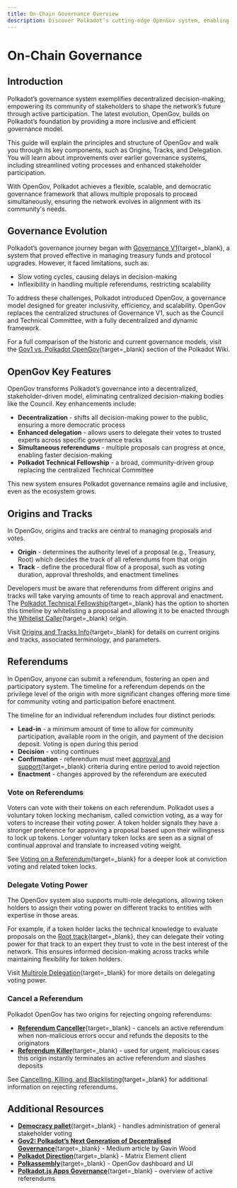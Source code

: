 ```yaml
---
title: On-Chain Governance Overview
description: Discover Polkadot’s cutting-edge OpenGov system, enabling transparent, decentralized decision-making through direct democracy and flexible governance tracks.
---
```


# On-Chain Governance 

## Introduction

Polkadot’s governance system exemplifies decentralized decision-making, empowering its community of stakeholders to shape the network’s future through active participation. The latest evolution, OpenGov, builds on Polkadot’s foundation by providing a more inclusive and efficient governance model.

This guide will explain the principles and structure of OpenGov and walk you through its key components, such as Origins, Tracks, and Delegation. You will learn about improvements over earlier governance systems, including streamlined voting processes and enhanced stakeholder participation.

With OpenGov, Polkadot achieves a flexible, scalable, and democratic governance framework that allows multiple proposals to proceed simultaneously, ensuring the network evolves in alignment with its community's needs.

## Governance Evolution

Polkadot’s governance journey began with [Governance V1](https://wiki.polkadot.network/learn/learn-polkadot-opengov/#governance-summary){target=\_blank}, a system that proved effective in managing treasury funds and protocol upgrades. However, it faced limitations, such as:

- Slow voting cycles, causing delays in decision-making
- Inflexibility in handling multiple referendums, restricting scalability

To address these challenges, Polkadot introduced OpenGov, a governance model designed for greater inclusivity, efficiency, and scalability. OpenGov replaces the centralized structures of Governance V1, such as the Council and Technical Committee, with a fully decentralized and dynamic framework.

For a full comparison of the historic and current governance models, visit the [Gov1 vs. Polkadot OpenGov](https://wiki.polkadot.network/learn/learn-polkadot-opengov/#gov1-vs-polkadot-opengov){target=\_blank} section of the Polkadot Wiki.

## OpenGov Key Features

OpenGov transforms Polkadot’s governance into a decentralized, stakeholder-driven model, eliminating centralized decision-making bodies like the Council. Key enhancements include:

- **Decentralization** - shifts all decision-making power to the public, ensuring a more democratic process
- **Enhanced delegation** - allows users to delegate their votes to trusted experts across specific governance tracks
- **Simultaneous referendums** - multiple proposals can progress at once, enabling faster decision-making
- **Polkadot Technical Fellowship** - a broad, community-driven group replacing the centralized Technical Committee

This new system ensures Polkadot governance remains agile and inclusive, even as the ecosystem grows.

## Origins and Tracks

In OpenGov, origins and tracks are central to managing proposals and votes.

- **Origin** - determines the authority level of a proposal (e.g., Treasury, Root) which decides the track of all referendums from that origin
- **Track** - define the procedural flow of a proposal, such as voting duration, approval thresholds, and enactment timelines

Developers must be aware that referendums from different origins and tracks will take varying amounts of time to reach approval and enactment. The [Polkadot Technical Fellowship](https://wiki.polkadot.network/learn/learn-polkadot-technical-fellowship/){target=\_blank} has the option to shorten this timeline by whitelisting a proposal and allowing it to be enacted through the [Whitelist Caller](https://wiki.polkadot.network/learn/learn-polkadot-opengov-origins/#whitelisted-caller){target=\_blank} origin.

Visit [Origins and Tracks Info](https://wiki.polkadot.network/learn/learn-polkadot-opengov/#origins-and-tracks){target=\_blank} for details on current origins and tracks, associated terminology, and parameters.

## Referendums

In OpenGov, anyone can submit a referendum, fostering an open and participatory system. The timeline for a referendum depends on the privilege level of the origin with more significant changes offering more time for community voting and participation before enactment. 

The timeline for an individual referendum includes four distinct periods:

- **Lead-in** - a minimum amount of time to allow for community participation, available room in the origin, and payment of the decision deposit. Voting is open during this period
- **Decision** - voting continues
- **Confirmation** - referendum must meet [approval and support](https://wiki.polkadot.network/learn/learn-polkadot-opengov/#approval-and-support){target=\_blank} criteria during entire period to avoid rejection
- **Enactment** - changes approved by the referendum are executed

### Vote on Referendums

Voters can vote with their tokens on each referendum. Polkadot uses a voluntary token locking mechanism, called conviction voting, as a way for voters to increase their voting power. A token holder signals they have a stronger preference for approving a proposal based upon their willingness to lock up tokens. Longer voluntary token locks are seen as a signal of continual approval and translate to increased voting weight.

See [Voting on a Referendum](https://wiki.polkadot.network/learn/learn-polkadot-opengov/#voting-on-a-referendum){target=\_blank} for a deeper look at conviction voting and related token locks.

### Delegate Voting Power

The OpenGov system also supports multi-role delegations, allowing token holders to assign their voting power on different tracks to entities with expertise in those areas. 

For example, if a token holder lacks the technical knowledge to evaluate proposals on the [Root track](https://wiki.polkadot.network/learn/learn-polkadot-opengov-origins/#root){target=\_blank}, they can delegate their voting power for that track to an expert they trust to vote in the best interest of the network. This ensures informed decision-making across tracks while maintaining flexibility for token holders.

Visit [Multirole Delegation](https://wiki.polkadot.network/learn/learn-polkadot-opengov/#multirole-delegation){target=\_blank} for more details on delegating voting power.

### Cancel a Referendum

Polkadot OpenGov has two origins for rejecting ongoing referendums: 

- [**Referendum Canceller**](https://wiki.polkadot.network/learn/learn-polkadot-opengov-origins/#referendum-canceller){target=\_blank} - cancels an active referendum when non-malicious errors occur and refunds the deposits to the originators
- [**Referendum Killer**](https://wiki.polkadot.network/learn/learn-polkadot-opengov-origins/#referendum-killer){target=\_blank} - used for urgent, malicious cases this origin instantly terminates an active referendum and slashes deposits

See [Cancelling, Killing, and Blacklisting](https://wiki.polkadot.network/learn/learn-polkadot-opengov/#cancelling-killing--blacklisting){target=\_blank} for additional information on rejecting referendums.

## Additional Resources

- [**Democracy pallet**](https://github.com/paritytech/polkadot-sdk/tree/{{dependencies.repositories.polkadot_sdk.version}}/substrate/frame/democracy/src){target=\_blank} - handles administration of general stakeholder voting
- [**Gov2: Polkadot’s Next Generation of Decentralised Governance**](https://medium.com/polkadot-network/gov2-polkadots-next-generation-of-decentralised-governance-4d9ef657d11b){target=\_blank} - Medium article by Gavin Wood
- [**Polkadot Direction**](https://matrix.to/#/#Polkadot-Direction:parity.io){target=\_blank} -  Matrix Element client
- [**Polkassembly**](https://polkadot.polkassembly.io/){target=\_blank} - OpenGov dashboard and UI
- [**Polkadot.js Apps Governance**](https://polkadot.js.org/apps/#/referenda){target=\_blank} - overview of active referendums